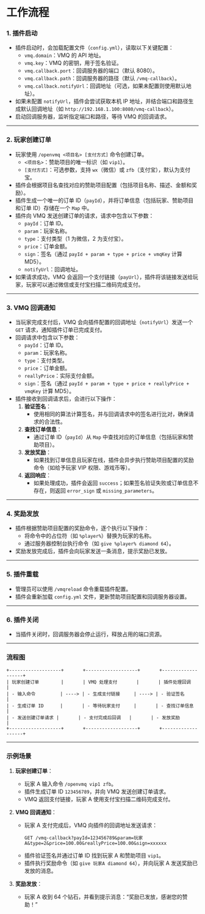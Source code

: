 # 工作流程

### 1. **插件启动**
- 插件启动时，会加载配置文件（`config.yml`），读取以下关键配置：
  - `vmq.domain`：VMQ 的 API 地址。
  - `vmq.key`：VMQ 的密钥，用于签名验证。
  - `vmq.callback.port`：回调服务器的端口（默认 8080）。
  - `vmq.callback.path`：回调服务器的路径（默认 `/vmq-callback`）。
  - `vmq.callback.notifyUrl`：回调地址（可选，如果未配置则使用默认地址）。
- 如果未配置 `notifyUrl`，插件会尝试获取本机 IP 地址，并结合端口和路径生成默认回调地址（如 `http://192.168.1.100:8080/vmq-callback`）。
- 启动回调服务器，监听指定端口和路径，等待 VMQ 的回调请求。

---

### 2. **玩家创建订单**
- 玩家使用 `/openvmq <项目名> [支付方式]` 命令创建订单。
  - `<项目名>`：赞助项目的唯一标识（如 `vip1`）。
  - `[支付方式]`：可选参数，支持 `wx`（微信）或 `zfb`（支付宝），默认为支付宝。
- 插件会根据项目名查找对应的赞助项目配置（包括项目名称、描述、金额和奖励）。
- 插件生成一个唯一的订单 ID（`payId`），并将订单信息（包括玩家、赞助项目和订单 ID）存储在一个 `Map` 中。
- 插件向 VMQ 发送创建订单的请求，请求中包含以下参数：
  - `payId`：订单 ID。
  - `param`：玩家名称。
  - `type`：支付类型（1 为微信，2 为支付宝）。
  - `price`：订单金额。
  - `sign`：签名（通过 `payId + param + type + price + vmqKey` 计算 MD5）。
  - `notifyUrl`：回调地址。
- 如果请求成功，VMQ 会返回一个支付链接（`payUrl`），插件将该链接发送给玩家，玩家可以通过微信或支付宝扫描二维码完成支付。

---

### 3. **VMQ 回调通知**
- 当玩家完成支付后，VMQ 会向插件配置的回调地址（`notifyUrl`）发送一个 `GET` 请求，通知插件订单已完成支付。
- 回调请求中包含以下参数：
  - `payId`：订单 ID。
  - `param`：玩家名称。
  - `type`：支付类型。
  - `price`：订单金额。
  - `reallyPrice`：实际支付金额。
  - `sign`：签名（通过 `payId + param + type + price + reallyPrice + vmqKey` 计算 MD5）。
- 插件接收到回调请求后，会进行以下操作：
  1. **验证签名**：
     - 使用相同的算法计算签名，并与回调请求中的签名进行比对，确保请求的合法性。
  2. **查找订单信息**：
     - 通过订单 ID（`payId`）从 `Map` 中查找对应的订单信息（包括玩家和赞助项目）。
  3. **发放奖励**：
     - 如果找到订单信息且玩家在线，插件会异步执行赞助项目配置的奖励命令（如给予玩家 VIP 权限、游戏币等）。
  4. **返回响应**：
     - 如果处理成功，插件会返回 `success`；如果签名验证失败或订单信息不存在，则返回 `error_sign` 或 `missing_parameters`。

---

### 4. **奖励发放**
- 插件根据赞助项目配置的奖励命令，逐个执行以下操作：
  - 将命令中的占位符（如 `%player%`）替换为玩家的名称。
  - 通过服务器控制台执行命令（如 `give %player% diamond 64`）。
- 奖励发放完成后，插件会向玩家发送一条消息，提示奖励已发放。

---

### 5. **插件重载**
- 管理员可以使用 `/vmqreload` 命令重载插件配置。
- 插件会重新加载 `config.yml` 文件，更新赞助项目配置和回调服务器设置。

---

### 6. **插件关闭**
- 当插件关闭时，回调服务器会停止运行，释放占用的端口资源。

---

### 流程图

```plaintext
+-------------------+       +-------------------+       +-------------------+
| 玩家创建订单        |       | VMQ 处理支付       |       | 插件处理回调        |
| - 输入命令         | ----> | - 生成支付链接     | ----> | - 验证签名         |
| - 生成订单 ID      |       | - 等待玩家支付     |       | - 查找订单信息     |
| - 发送创建订单请求 |       | - 支付完成后回调   |       | - 发放奖励         |
+-------------------+       +-------------------+       +-------------------+
```

---

### 示例场景

1. **玩家创建订单**：
   - 玩家 A 输入命令 `/openvmq vip1 zfb`。
   - 插件生成订单 ID `123456789`，并向 VMQ 发送创建订单请求。
   - VMQ 返回支付链接，玩家 A 使用支付宝扫描二维码完成支付。

2. **VMQ 回调通知**：
   - 玩家 A 支付完成后，VMQ 向插件的回调地址发送请求：
     ```
     GET /vmq-callback?payId=123456789&param=玩家A&type=2&price=100.00&reallyPrice=100.00&sign=xxxxxx
     ```
   - 插件验证签名并通过订单 ID 找到玩家 A 和赞助项目 `vip1`。
   - 插件执行奖励命令（如 `give 玩家A diamond 64`），并向玩家 A 发送奖励已发放的消息。

3. **奖励发放**：
   - 玩家 A 收到 64 个钻石，并看到提示消息：“奖励已发放，感谢您的赞助！”
